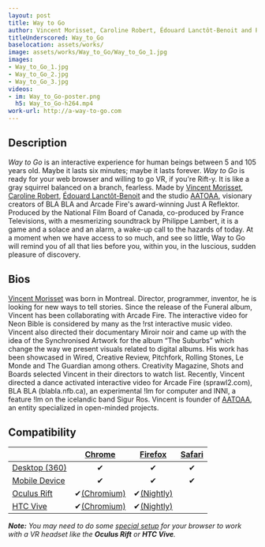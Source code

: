 ```yaml
---
layout: post
title: Way to Go
author: Vincent Morisset, Caroline Robert, Édouard Lanctôt-Benoit and Philippe Lambert
titleUnderscored: Way_to_Go
baselocation: assets/works/
image: assets/works/Way_to_Go/Way_to_Go_1.jpg
images:
- Way_to_Go_1.jpg
- Way_to_Go_2.jpg
- Way_to_Go_3.jpg
videos: 
- im: Way_to_Go-poster.png
  h5: Way_to_Go-h264.mp4
work-url: http://a-way-to-go.com
---
```


<div class="box" markdown="1">

## Description
*Way to Go* is an interactive experience for human beings between 5 and 105 years old. Maybe it lasts six minutes; maybe it lasts forever. *Way to Go* is ready for your web browser and willing to go VR, if you're Rift-y. It is like a gray squirrel balanced on a branch, fearless. Made by [Vincent Morisset](http://vincentmorisset.com/), [Caroline Robert](http://caroline-robert.com/), [Édouard Lanctôt-Benoit](http://edouardlb.com/) and the studio [AATOAA](http://www.aatoaa.com/), visionary creators of BLA BLA and Arcade Fire's award-winning Just A Reflektor. Produced by the National Film Board of Canada, co-produced by France Televisions, with a mesmerizing soundtrack by Philippe Lambert, it is a game and a solace and an alarm, a wake-up call to the hazards of today. At a moment when we have access to so much, and see so little, Way to Go will remind you of all that lies before you, within you, in the luscious, sudden pleasure of discovery.   

## Bios	
[Vincent Morisset](http://vincentmorisset.com/) was born in Montreal. Director, programmer, inventor, he is looking for new ways to tell stories. Since the release of the Funeral album, Vincent has been collaborating with Arcade Fire. The interactive video for Neon Bible is considered by many as the !rst interactive music video. Vincent also directed their documentary Miroir noir and came up with the idea of the Synchronised Artwork for the album “The Suburbs” which change the way we present visuals related to digital albums. His work has been showcased in Wired, Creative Review, Pitchfork, Rolling Stones, Le Monde and The Guardian among others. Creativity Magazine, Shots and Boards selected Vincent in their directors to watch list. Recently, Vincent directed a dance activated interactive video for Arcade Fire (sprawl2.com), BLA BLA (blabla.nfb.ca), an experimental !lm for computer and INNI, a feature !lm on the icelandic band Sigur Ros. Vincent is founder of [AATOAA](http://www.aatoaa.com/), an entity specialized in open-minded projects.

</div>

<div class="box" markdown="1">

## Compatibility

|                     |[Chrome][2]     |[Firefox][4]   |[Safari][6]  
|---------------------|:--------------:|:-------------:|:---------:
|[Desktop (360)][7]   |✔               |✔              |✔     
|[Mobile Device][8]   |✔               |✔              |✔    
|[Oculus Rift][9]     |✔[(Chromium)][3]|✔[(Nightly)][5]|       
|[HTC Vive][10]       |✔[(Chromium)][3]|✔[(Nightly)][5]|
  
[1]:instructions.html#edge-ins
[2]:instructions.html#chrome-ins 
[3]:instructions.html#chromium-ins 
[4]:instructions.html#firefox-ins 
[5]:instructions.html#firefoxnightly-ins 
[6]:instructions.html#safari-ins 
[7]:instructions.html#desktop-ins
[8]:https://vr.google.com/cardboard/
[9]:https://www.oculus.com/rift/
[10]:https://www.vive.com/
[11]:https://vr.google.com/daydream/
[12]:instructions.html

***Note:** You may need to do some [special setup][12] for your browser to work with a VR headset like the **Oculus Rift** or **HTC Vive**.*

</div>